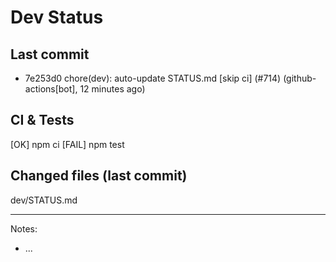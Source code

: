 # Dev Status

## Last commit
- 7e253d0 chore(dev): auto-update STATUS.md [skip ci] (#714) (github-actions[bot], 12 minutes ago)
## CI & Tests
[OK] npm ci
[FAIL] npm test

## Changed files (last commit)
dev/STATUS.md

---
Notes:
- ...
